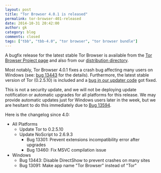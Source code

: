```yaml
---
layout: post
title: "Tor Browser 4.0.1 is released"
permalink: tor-browser-401-released
date: 2014-10-31 20:42:00
author: gk
category: blog
comments: closed
tags: ["tbb", "tbb-4.0", "tor browser", "tor browser bundle"]
---
```


A bugfix release for the latest stable Tor Browser is available from the [Tor Browser Project page](https://www.torproject.org/download/download-easy.html) and also from our [distribution directory](https://www.torproject.org/dist/torbrowser/4.0.1/).

Most notably, Tor Browser 4.0.1 fixes a crash bug affecting many users on Windows (see: [bug 13443](https://trac.torproject.org/projects/tor/ticket/13443) for the details). Furthermore, the latest stable version of Tor (0.2.5.10) is included and a [bug in our updater code](https://trac.torproject.org/projects/tor/ticket/13301) got fixed.

This is not a security update, and we will not be deploying update notification or automatic upgrades for all platforms for this release. We may provide automatic updates just for Windows users later in the week, but we are hesitant to do this immediately due to [Bug 13594](https://trac.torproject.org/projects/tor/ticket/13594).

Here is the changelog since 4.0:

-   All Platforms
    -   Update Tor to 0.2.5.10
    -   Update NoScript to 2.6.9.3
        -   Bug 13301: Prevent extensions incompatibility error after upgrades
        -   Bug 13460: Fix MSVC compilation issue
-   Windows
    -   Bug 13443: Disable DirectShow to prevent crashes on many sites
    -   Bug 13091: Make app name "Tor Browser" instead of "Tor"

